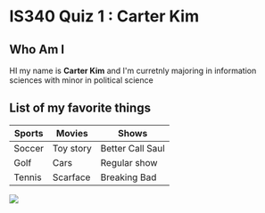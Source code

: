 # IS340 Quiz 1 : Carter Kim

## Who Am I
HI my name is **Carter Kim** and I'm curretnly majoring in information sciences with minor in political science

## List of my favorite things

| Sports | Movies | Shows |
|----------|----------|----------|
| Soccer | Toy story | Better Call Saul |
| Golf | Cars | Regular show |
| Tennis | Scarface | Breaking Bad |


![](https://www.carscoops.com/wp-content/uploads/2019/05/8b0765b2-rwb-porsche-911-2.jpg)
